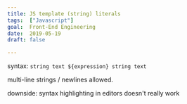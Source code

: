 ```yaml
---
title: JS template (string) literals
tags:  ["Javascript"]
goal:  Front-End Engineering
date:  2019-05-19
draft: false

---
```

syntax: `string text ${expression} string text`

multi-line strings / newlines allowed.

downside: syntax highlighting in editors doesn't really work

